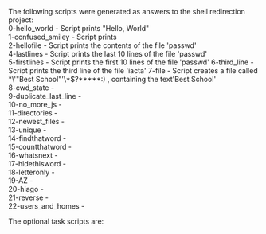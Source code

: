 The following scripts were generated as answers to the shell redirection project:  
0-hello_world - Script prints "Hello, World"  
1-confused_smiley - Script prints  
2-hellofile - Script prints the contents of the file 'passwd'  
4-lastlines - Script prints the last 10 lines of the file 'passwd'  
5-firstlines - Script prints the first 10 lines of the file 'passwd' 
6-third_line - Script prints the third line of the file 'iacta' 
7-file - Script creates a file called \*\\'"Best School"\'\\*$\?\*\*\*\*\*:) , containing the text'Best School'  
8-cwd_state -  
9-duplicate_last_line -  
10-no_more_js -  
11-directories -  
12-newest_files -  
13-unique -  
14-findthatword -  
15-countthatword -  
16-whatsnext -  
17-hidethisword -  
18-letteronly -  
19-AZ -  
20-hiago -  
21-reverse -  
22-users_and_homes -  
  
The optional task scripts are:  
